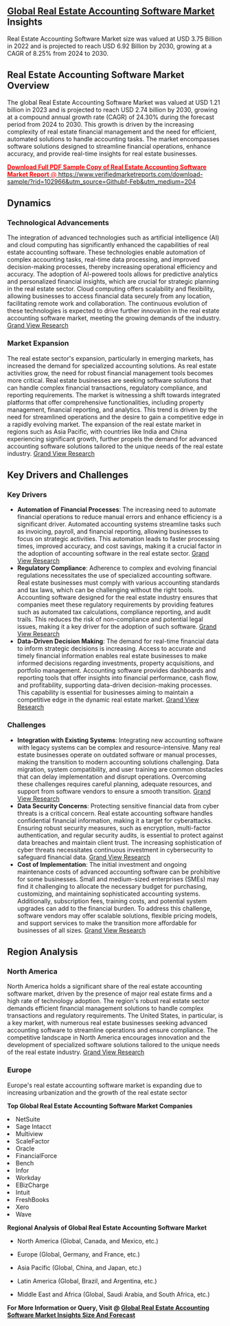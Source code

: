 <h2><a href="https://www.verifiedmarketreports.com/download-sample/?rid=102966&amp;utm_source=Githubf&amp;utm_medium=204" target="_blank">Global Real Estate Accounting Software Market</a> Insights</h2><p>Real Estate Accounting Software Market size was valued at USD 3.75 Billion in 2022 and is projected to reach USD 6.92 Billion by 2030, growing at a CAGR of 8.25% from 2024 to 2030.</p><p> <h2>Real Estate Accounting Software Market Overview</h2> <p>The global Real Estate Accounting Software Market was valued at USD 1.21 billion in 2023 and is projected to reach USD 2.74 billion by 2030, growing at a compound annual growth rate (CAGR) of 24.30% during the forecast period from 2024 to 2030. This growth is driven by the increasing complexity of real estate financial management and the need for efficient, automated solutions to handle accounting tasks. The market encompasses software solutions designed to streamline financial operations, enhance accuracy, and provide real-time insights for real estate businesses. <a href="https://www.verifiedmarketreports.com/download-sample/?rid=102966"><p><span class=""><span style="color: #ff0000;"><strong>Download Full PDF Sample Copy of Real Estate Accounting Software Market Report</strong> @ </span><a href="https://www.verifiedmarketreports.com/download-sample/?rid=102966&amp;utm_source=Githubf-Feb&amp;utm_medium=204" target="_blank">https://www.verifiedmarketreports.com/download-sample/?rid=102966&amp;utm_source=Githubf-Feb&amp;utm_medium=204</a></span></p></a></p> <h2>Dynamics</h2> <h3>Technological Advancements</h3> <p>The integration of advanced technologies such as artificial intelligence (AI) and cloud computing has significantly enhanced the capabilities of real estate accounting software. These technologies enable automation of complex accounting tasks, real-time data processing, and improved decision-making processes, thereby increasing operational efficiency and accuracy. The adoption of AI-powered tools allows for predictive analytics and personalized financial insights, which are crucial for strategic planning in the real estate sector. Cloud computing offers scalability and flexibility, allowing businesses to access financial data securely from any location, facilitating remote work and collaboration. The continuous evolution of these technologies is expected to drive further innovation in the real estate accounting software market, meeting the growing demands of the industry. <a href="https://www.grandviewresearch.com/press-release/global-real-estate-software-market">Grand View Research</a></p> <h3>Market Expansion</h3> <p>The real estate sector's expansion, particularly in emerging markets, has increased the demand for specialized accounting solutions. As real estate activities grow, the need for robust financial management tools becomes more critical. Real estate businesses are seeking software solutions that can handle complex financial transactions, regulatory compliance, and reporting requirements. The market is witnessing a shift towards integrated platforms that offer comprehensive functionalities, including property management, financial reporting, and analytics. This trend is driven by the need for streamlined operations and the desire to gain a competitive edge in a rapidly evolving market. The expansion of the real estate market in regions such as Asia Pacific, with countries like India and China experiencing significant growth, further propels the demand for advanced accounting software solutions tailored to the unique needs of the real estate industry. <a href="https://www.grandviewresearch.com/press-release/global-real-estate-software-market">Grand View Research</a></p> <h2>Key Drivers and Challenges</h2> <h3>Key Drivers</h3> <ul> <li><strong>Automation of Financial Processes</strong>: The increasing need to automate financial operations to reduce manual errors and enhance efficiency is a significant driver. Automated accounting systems streamline tasks such as invoicing, payroll, and financial reporting, allowing businesses to focus on strategic activities. This automation leads to faster processing times, improved accuracy, and cost savings, making it a crucial factor in the adoption of accounting software in the real estate sector. <a href="https://www.grandviewresearch.com/press-release/global-real-estate-software-market">Grand View Research</a></li> <li><strong>Regulatory Compliance</strong>: Adherence to complex and evolving financial regulations necessitates the use of specialized accounting software. Real estate businesses must comply with various accounting standards and tax laws, which can be challenging without the right tools. Accounting software designed for the real estate industry ensures that companies meet these regulatory requirements by providing features such as automated tax calculations, compliance reporting, and audit trails. This reduces the risk of non-compliance and potential legal issues, making it a key driver for the adoption of such software. <a href="https://www.grandviewresearch.com/press-release/global-real-estate-software-market">Grand View Research</a></li> <li><strong>Data-Driven Decision Making</strong>: The demand for real-time financial data to inform strategic decisions is increasing. Access to accurate and timely financial information enables real estate businesses to make informed decisions regarding investments, property acquisitions, and portfolio management. Accounting software provides dashboards and reporting tools that offer insights into financial performance, cash flow, and profitability, supporting data-driven decision-making processes. This capability is essential for businesses aiming to maintain a competitive edge in the dynamic real estate market. <a href="https://www.grandviewresearch.com/press-release/global-real-estate-software-market">Grand View Research</a></li> </ul> <h3>Challenges</h3> <ul> <li><strong>Integration with Existing Systems</strong>: Integrating new accounting software with legacy systems can be complex and resource-intensive. Many real estate businesses operate on outdated software or manual processes, making the transition to modern accounting solutions challenging. Data migration, system compatibility, and user training are common obstacles that can delay implementation and disrupt operations. Overcoming these challenges requires careful planning, adequate resources, and support from software vendors to ensure a smooth transition. <a href="https://www.grandviewresearch.com/press-release/global-real-estate-software-market">Grand View Research</a></li> <li><strong>Data Security Concerns</strong>: Protecting sensitive financial data from cyber threats is a critical concern. Real estate accounting software handles confidential financial information, making it a target for cyberattacks. Ensuring robust security measures, such as encryption, multi-factor authentication, and regular security audits, is essential to protect against data breaches and maintain client trust. The increasing sophistication of cyber threats necessitates continuous investment in cybersecurity to safeguard financial data. <a href="https://www.grandviewresearch.com/press-release/global-real-estate-software-market">Grand View Research</a></li> <li><strong>Cost of Implementation</strong>: The initial investment and ongoing maintenance costs of advanced accounting software can be prohibitive for some businesses. Small and medium-sized enterprises (SMEs) may find it challenging to allocate the necessary budget for purchasing, customizing, and maintaining sophisticated accounting systems. Additionally, subscription fees, training costs, and potential system upgrades can add to the financial burden. To address this challenge, software vendors may offer scalable solutions, flexible pricing models, and support services to make the transition more affordable for businesses of all sizes. <a href="https://www.grandviewresearch.com/press-release/global-real-estate-software-market">Grand View Research</a></li> </ul> <h2>Region Analysis</h2> <h3>North America</h3> <p>North America holds a significant share of the real estate accounting software market, driven by the presence of major real estate firms and a high rate of technology adoption. The region's robust real estate sector demands efficient financial management solutions to handle complex transactions and regulatory requirements. The United States, in particular, is a key market, with numerous real estate businesses seeking advanced accounting software to streamline operations and ensure compliance. The competitive landscape in North America encourages innovation and the development of specialized software solutions tailored to the unique needs of the real estate industry. <a href="https://www.grandviewresearch.com/press-release/global-real-estate-software-market">Grand View Research</a></p> <h3>Europe</h3> <p>Europe's real estate accounting software market is expanding due to increasing urbanization and the growth of the real estate sector</p><p><strong>Top Global Real Estate Accounting Software Market Companies</strong></p><div data-test-id=""><p><li>NetSuite</li><li> Sage Intacct</li><li> Multiview</li><li> ScaleFactor</li><li> Oracle</li><li> FinancialForce</li><li> Bench</li><li> Infor</li><li> Workday</li><li> EBizCharge</li><li> Intuit</li><li> FreshBooks</li><li> Xero</li><li> Wave</li></p><div><strong>Regional Analysis of&nbsp;Global Real Estate Accounting Software Market</strong></div><ul><li dir="ltr"><p dir="ltr">North America&nbsp;(Global, Canada, and Mexico, etc.)</p></li><li dir="ltr"><p dir="ltr">Europe (Global, Germany, and France, etc.)</p></li><li dir="ltr"><p dir="ltr">Asia Pacific&nbsp;(Global, China, and Japan, etc.)</p></li><li dir="ltr"><p dir="ltr">Latin America&nbsp;(Global, Brazil, and Argentina, etc.)</p></li><li dir="ltr">Middle East and Africa&nbsp;(Global, Saudi Arabia, and South Africa, etc.)</li></ul><p><strong>For More Information or Query, Visit @&nbsp;</strong><strong><a href="https://www.verifiedmarketreports.com/product/global-real-estate-accounting-software-market-growth-status-and-outlook-2019-2024/?utm_source=Githubf&amp;utm_medium=204" target="_blank">Global Real Estate Accounting Software Market Insights Size And Forecast</a></strong></p></div>
